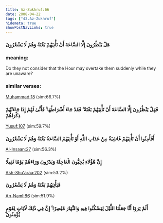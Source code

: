 ```yaml
---
title: Az-Zukhruf:66
date: 2008-04-22
tags: ["43.Az-Zukhruf"]
hidemeta: true 
ShowPostNavLinks: true 
---
```

### هَلْ يَنْظُرُونَ إِلَّا السَّاعَةَ أَنْ تَأْتِيَهُمْ بَغْتَةً وَهُمْ لَا يَشْعُرُونَ
### meaning: 
Do they not consider that the Hour may overtake them suddenly while they are unaware?
### similar verses: 

[Muhammad:18](/47/18) (sim:66.7%)

### فَهَلْ يَنْظُرُونَ إِلَّا السَّاعَةَ أَنْ تَأْتِيَهُمْ بَغْتَةً ۖ فَقَدْ جَاءَ أَشْرَاطُهَا ۚ فَأَنَّىٰ لَهُمْ إِذَا جَاءَتْهُمْ ذِكْرَاهُمْ

[Yusuf:107](/12/107) (sim:59.7%)

### أَفَأَمِنُوا أَنْ تَأْتِيَهُمْ غَاشِيَةٌ مِنْ عَذَابِ اللَّهِ أَوْ تَأْتِيَهُمُ السَّاعَةُ بَغْتَةً وَهُمْ لَا يَشْعُرُونَ

[Al-Insaan:27](/76/27) (sim:56.3%)

### إِنَّ هَٰؤُلَاءِ يُحِبُّونَ الْعَاجِلَةَ وَيَذَرُونَ وَرَاءَهُمْ يَوْمًا ثَقِيلًا

[Ash-Shu'araa:202](/26/202) (sim:53.2%)

### فَيَأْتِيَهُمْ بَغْتَةً وَهُمْ لَا يَشْعُرُونَ

[An-Naml:86](/27/86) (sim:51.9%)

### أَلَمْ يَرَوْا أَنَّا جَعَلْنَا اللَّيْلَ لِيَسْكُنُوا فِيهِ وَالنَّهَارَ مُبْصِرًا ۚ إِنَّ فِي ذَٰلِكَ لَآيَاتٍ لِقَوْمٍ يُؤْمِنُونَ
